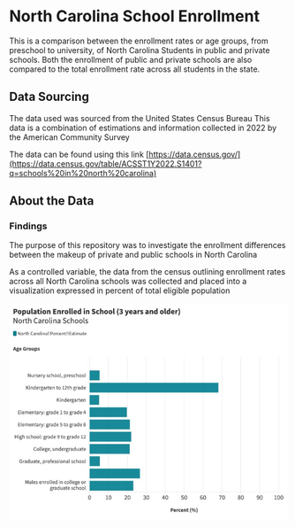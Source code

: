 # North Carolina School Enrollment 

This is a comparison between the enrollment rates or age groups, from preschool to university, of North Carolina Students in public and private schools. Both the enrollment of public and private schools are also compared to the total enrollment rate across all students in the state. 

## Data Sourcing 

The data used was sourced from the United States Census Bureau 
This data is a combination of estimations and information collected in 2022 by the American Community Survey

The data can be found using this link 
[https://data.census.gov/](https://data.census.gov/table/ACSST1Y2022.S1401?q=schools%20in%20north%20carolina)

## About the Data 
### Findings 

The purpose of this repository was to investigate the enrollment differences between the makeup of private and public schools in North Carolina 

As a controlled variable, the data from the census outlining enrollment rates across all North Carolina schools was collected and placed into a visualization expressed in percent of total eligible population 

![enrollment-bar-chart](images/TotalEnroll.jpeg)

